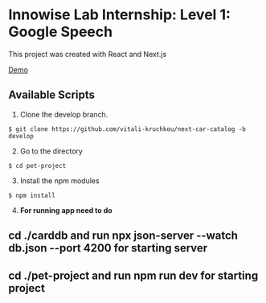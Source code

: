 # Innowise Lab Internship: Level 1: Google Speech

This project was created with React and Next.js

[Demo](https://vitali-kruchkou.github.io/Innowise-Lab-Internship-Level-1-Google-Speech/)

## Available Scripts

1. Clone the develop branch.

`$ git clone https://github.com/vitali-kruchkou/next-car-catalog -b develop`

2. Go to the directory

`$ cd pet-project`

3. Install the npm modules

`$ npm install`

4. **For running app need to do**

## cd ./carddb and run npx json-server --watch db.json --port 4200 for starting server

## cd ./pet-project and run npm run dev for starting project

